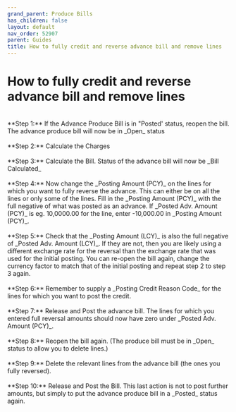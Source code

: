 ```yaml
---
grand_parent: Produce Bills
has_children: false
layout: default
nav_order: 52907
parent: Guides
title: How to fully credit and reverse advance bill and remove lines
---
```


# How to fully credit and reverse advance bill and remove lines

<br/>
**Step 1:** If the Advance Produce Bill is in "Posted' status, reopen the bill. The advance produce bill will now be in _Open_ status
<br/>
<br/>
**Step 2:** Calculate the Charges
<br/>
<br/>
**Step 3:** Calculate the Bill. Status of the advance bill will now be _Bill Calculated_
<br/>
<br/>
**Step 4:** Now change the _Posting Amount (PCY)_ on the lines for which you want to fully reverse the advance. This can either be on all the lines or only some of the lines. Fill in the _Posting Amount (PCY)_ with the full negative of what was posted as an advance. If _Posted Adv. Amount (PCY)_ is eg. 10,0000.00 for the line, enter -10,000.00 in _Posting Amount (PCY)_.
<br/>
<br/>
**Step 5:** Check that the _Posting Amount (LCY)_ is also the full negative of _Posted Adv. Amount (LCY)_. If they are not, then you are likely using a different exchange rate for the reversal than the exchange rate that was used for the initial posting. You can re-open the bill again, change the currency factor to match that of the initial posting and repeat step 2 to step 3 again.
<br/>
<br/>
**Step 6:** Remember to supply a _Posting Credit Reason Code_ for the lines for which you want to post the credit.
<br/>
<br/>
**Step 7:** Release and Post the advance bill. The lines for which you entered full reversal amounts should now have zero under _Posted Adv. Amount (PCY)_.
<br/>
<br/>
**Step 8:** Reopen the bill again. (The produce bill must be in _Open_ status to allow you to delete lines.)
<br/>
<br/>
**Step 9:** Delete the relevant lines from the advance bill (the ones you fully reversed).
<br/>
<br/>
**Step 10:** Release and Post the Bill. This last action is not to post further amounts, but simply to put the advance produce bill in a _Posted_ status again.